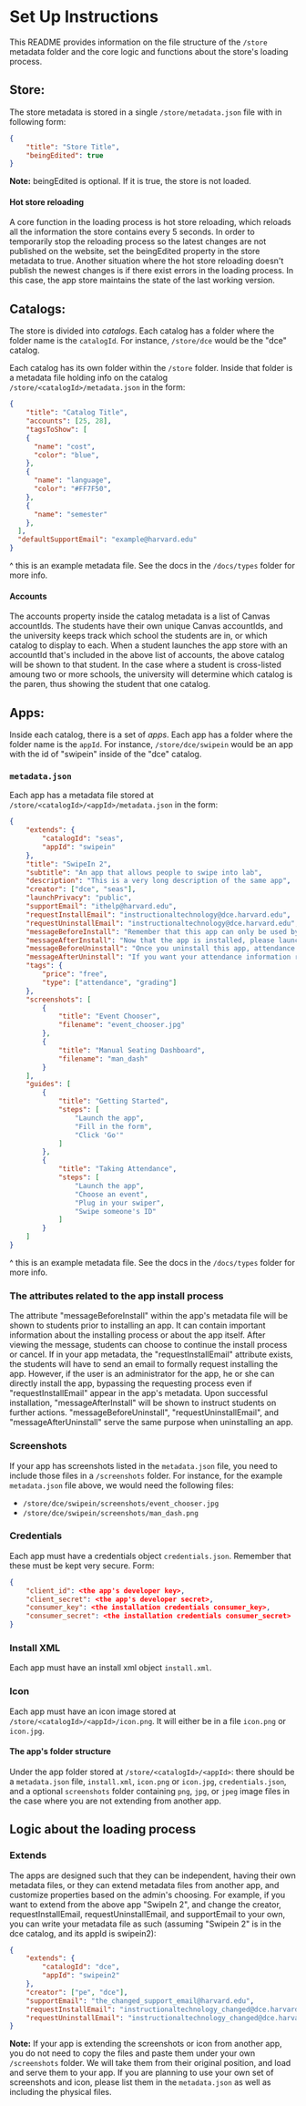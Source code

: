 # Set Up Instructions

This README provides information on the file structure of the `/store` metadata folder and the core logic and functions about the store's loading process.

## Store:

The store metadata is stored in a single `/store/metadata.json` file with in following form:

```json
{
    "title": "Store Title",
    "beingEdited": true
}
```

**Note:** beingEdited is optional. If it is true, the store is not loaded. 
#### Hot store reloading
A core function in the loading process is hot store reloading, which reloads all the information the store contains every 5 seconds. In order to temporarily stop the reloading process so the latest changes are not published on the website, set the beingEdited property in the store metadata to true. Another situation where the hot store reloading doesn't publish the newest changes is if there exist errors in the loading process. In this case, the app store maintains the state of the last working version.

## Catalogs:

The store is divided into _catalogs_. Each catalog has a folder where the folder name is the `catalogId`. For instance, `/store/dce` would be the "dce" catalog.

Each catalog has its own folder within the `/store` folder. Inside that folder is a metadata file holding info on the catalog `/store/<catalogId>/metadata.json` in the form:

```json
{
    "title": "Catalog Title",
    "accounts": [25, 28],
    "tagsToShow": [
    {
      "name": "cost",
      "color": "blue",
    },
    {
      "name": "language",
      "color": "#FF7F50",
    },
    {
      "name": "semester"
    },
  ],
  "defaultSupportEmail": "example@harvard.edu"
}
```

^ this is an example metadata file. See the docs in the `/docs/types` folder for more info.
#### Accounts
The accounts property inside the catalog metadata is a list of Canvas accountIds. The students have their own unique Canvas accountIds, and the university keeps track which school the students are in, or which catalog to display to each. When a student launches the app store with an accountId that's included in the above list of accounts, the above catalog will be shown to that student. In the case where a student is cross-listed amoung two or more schools, the university will determine which catalog is the paren, thus showing the student that one catalog. 

## Apps:

Inside each catalog, there is a set of _apps_. Each app has a folder where the folder name is the `appId`. For instance, `/store/dce/swipein` would be an app with the id of "swipein" inside of the "dce" catalog.

### `metadata.json`

Each app has a metadata file stored at `/store/<catalogId>/<appId>/metadata.json` in the form:

```json
{
    "extends": {
        "catalogId": "seas",
        "appId": "swipein"
    },
    "title": "SwipeIn 2",
    "subtitle": "An app that allows people to swipe into lab",
    "description": "This is a very long description of the same app",
    "creator": ["dce", "seas"],
    "launchPrivacy": "public",
    "supportEmail": "ithelp@harvard.edu",
    "requestInstallEmail": "instructionaltechnology@dce.harvard.edu",
    "requestUninstallEmail": "instructionaltechnology@dce.harvard.edu",
    "messageBeforeInstall": "Remember that this app can only be used by instructors",
    "messageAfterInstall": "Now that the app is installed, please launch the app and follow instructions to get the permissions set up",
    "messageBeforeUninstall": "Once you uninstall this app, attendance information will be deleted!",
    "messageAfterUninstall": "If you want your attendance information restored, please contact support",
    "tags": {
        "price": "free",
        "type": ["attendance", "grading"]
    },
    "screenshots": [
        {
            "title": "Event Chooser",
            "filename": "event_chooser.jpg"
        },
        {
            "title": "Manual Seating Dashboard",
            "filename": "man_dash"
        }
    ],
    "guides": [
        {
            "title": "Getting Started",
            "steps": [
                "Launch the app",
                "Fill in the form",
                "Click 'Go'"
            ]
        },
        {
            "title": "Taking Attendance",
            "steps": [
                "Launch the app",
                "Choose an event",
                "Plug in your swiper",
                "Swipe someone's ID"
            ]
        }
    ]
}
```

^ this is an example metadata file. See the docs in the `/docs/types` folder for more info.

### The attributes related to the app install process
The attribute "messageBeforeInstall" within the app's metadata file will be shown to students prior to installing an app. It can contain important information about the installing process or about the app itself. After viewing the message, students can choose to continue the install process or cancel. If in your app metadata, the "requestInstallEmail" attribute exists, the students will have to send an email to formally request installing the app. However, if the user is an administrator for the app, he or she can directly install the app, bypassing the requesting process even if "requestInstallEmail" appear in the app's metadata.
Upon successful installation, "messageAfterInstall" will be shown to instruct students on further actions.  "messageBeforeUninstall", "requestUninstallEmail", and "messageAfterUninstall" serve the same purpose when uninstalling an app. 

### Screenshots

If your app has screenshots listed in the `metadata.json` file, you need to include those files in a `/screenshots` folder. For instance, for the example `metadata.json` file above, we would need the following files:

- `/store/dce/swipein/screenshots/event_chooser.jpg`
- `/store/dce/swipein/screenshots/man_dash.png`

### Credentials

Each app must have a credentials object `credentials.json`. Remember that these must be kept very secure. Form:

```json
{
    "client_id": <the app's developer key>,
    "client_secret": <the app's developer secret>,
    "consumer_key": <the installation credentials consumer_key>,
    "consumer_secret": <the installation credentials consumer_secret>
}
```

### Install XML

Each app must have an install xml object `install.xml`.

### Icon

Each app must have an icon image stored at `/store/<catalogId>/<appId>/icon.png`. It will either be in a file `icon.png` or `icon.jpg`.

#### The app's folder structure
Under the app folder stored at `/store/<catalogId>/<appId>`: there should be a `metadata.json` file, `install.xml`, `icon.png` or `icon.jpg`, `credentials.json`, and a optional `screenshots` folder containing `png`, `jpg`, or `jpeg` image files in the case where you are not extending from another app. 

## Logic about the loading process
### Extends
The apps are designed such that they can be independent, having their own metadata files, or they can extend metadata files from another app, and customize properties based on the admin's choosing. For example, if you want to extend from the above app "SwipeIn 2", and change the creator, requestInstallEmail, requestUninstallEmail, and supportEmail to your own, you can write your metadata file as such (assuming "Swipein 2" is in the dce catalog, and its appId is swipein2):

```json
{
    "extends": {
        "catalogId": "dce",
        "appId": "swipein2"
    },
    "creator": ["pe", "dce"],
    "supportEmail": "the_changed_support_email@harvard.edu",
    "requestInstallEmail": "instructionaltechnology_changed@dce.harvard.edu",
    "requestUninstallEmail": "instructionaltechnology_changed@dce.harvard.edu"
}
```

**Note:** If your app is extending the screenshots or icon from another app, you do not need to copy the files and paste them under your own `/screenshots` folder. We will take them from their original position, and load and serve them to your app. If you are planning to use your own set of screenshots and icon, please list them in the `metadata.json` as well as including the physical files.